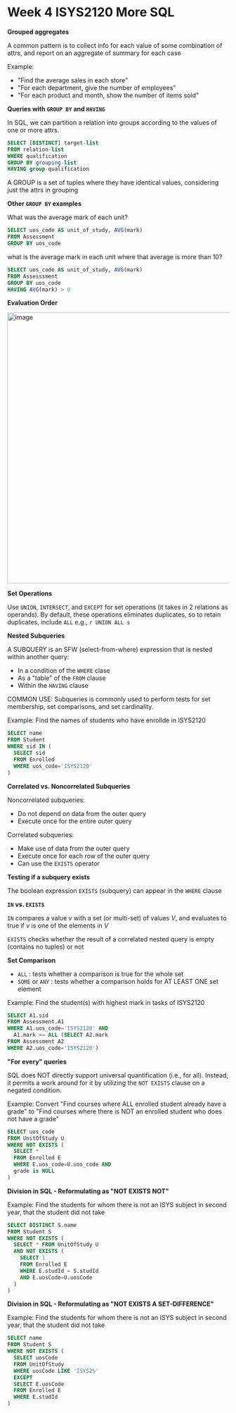 # Week 4 ISYS2120 More SQL

**Grouped aggregates**

A common pattern is to collect info for each value of some combination of attrs, and report on an aggregate of summary for each case

Example:

- "Find the average sales in each store"
- "For each department, give the number of employees"
- "For each product and month, show the number of items sold"

**Queries with `GROUP BY` and `HAVING`**

In SQL, we can partition a relation into groups according to the values of one or more attrs.

```sql
SELECT [DISTINCT] target-list
FROM relation-list
WHERE qualification
GROUP BY grouping-list
HAVING group-qualification
```

A GROUP is a set of tuples where they have identical values, considering just the attrs in grouping

**Other `GROUP BY` examples**

What was the average mark of each unit?

```sql
SELECT uos_code AS unit_of_study, AVG(mark)
FROM Assessment
GROUP BY uos_code
```

what is the average mark in each unit where that average is more than 10?

```sql
SELECT uos_code AS unit_of_study, AVG(mark)
FROM Assesssment
GROUP BY uos_code
HAVING AVG(mark) > 0
```

**Evaluation Order**

<img width="615" alt="image" src="https://github.com/user-attachments/assets/d2fa8ca3-3aca-4bcc-912c-631550919006">

**Set Operations**

Use `UNION`, `INTERSECT`, and `EXCEPT` for set operations (it takes in 2 relations as operands). By default, these operations eliminates duplicates, so to retain duplicates, include `ALL` e.g., `r UNION ALL s`

**Nested Subqueries**

A SUBQUERY is an SFW (select-from-where) expression that is nested within another query:

- In a condition of the `WHERE` clase
- As a "table" of the `FROM` clause
- Within the `HAVING` clause

COMMON USE: Subqueries is commonly used to perform tests for set membership, set comparisons, and set cardinality.

Example: Find the names of students who have enrollde in ISYS2120

```sql
SELECT name
FROM Student
WHERE sid IN (
  SELECT sid
  FROM Enrolled
  WHERE uos_code='ISYS2120'
)
```

**Correlated vs. Noncorrelated Subqueries**

Noncorrelated subqueries:

- Do not depend on data from the outer query
- Execute once for the entire outer query

Correlated subqueries:

- Make use of data from the outer query
- Execute once for each row of the outer query
- Can use the `EXISTS` operator

**Testing if a subquery exists**

The boolean expression `EXISTS` (subquery) can appear in the `WHERE` clause

**`IN` vs. `EXISTS`**

`IN` compares a value $v$ with a set (or multi-set) of values $V$, and evaluates to true if $v$ is one of the elements in $V$

`EXISTS` checks whether the result of a correlated nested query is empty (contains no tuples) or not

**Set Comparison**

- `ALL` : tests whether a comparison is true for the whole set
- `SOME` or `ANY` : tests whether a comparison holds for AT LEAST ONE set element

Example: Find the student(s) with highest mark in tasks of ISYS2120

```sql
SELECT A1.sid
FROM Assessment.A1
WHERE A1.uos_code='ISYS2120' AND
  A1.mark >= ALL (SELECT A2.mark
FROM Assessment A2
WHERE A2.uos_code='ISYS2120')
```

**"For every" queries**

SQL does NOT directly support universal quantification (i.e., for all). Instead, it permits a work around for it by utilizing the `NOT EXISTS` clause on a negated condition.

Example: Convert "Find courses where ALL enrolled student already have a grade" to "Find courses where there is NOT an enrolled student who does not have a grade"

```sql
SELECT uos_code
FROM UnitOfStudy U
WHERE NOT EXISTS (
  SELECT *
  FROM Enrolled E
  WHERE E.uos_code=U.uos_code AND
  grade is NULL
)
```

**Division in SQL - Reformulating as "NOT EXISTS NOT"**

Example: Find the students for whom there is not an ISYS subject in second year, that the student did not take

```sql
SELECT DISTINCT S.name
FROM Student S
WHERE NOT EXISTS (
  SELECT * FROM UnitOfStudy U
  AND NOT EXISTS (
    SELECT 1
    FROM Enrolled E
    WHERE E.studId = S.studId
    AND E.uosCode=U.uosCode
  )
)
```

**Division in SQL - Reformulating as "NOT EXISTS A SET-DIFFERENCE"**

Example: Find the students for whom there is not an ISYS subject in second year, that the student did not take

```sql
SELECT name
FROM Student S
WHERE NOT EXISTS (
  SELECT uosCode
  FROM UnitOfStudy
  WHERE uosCode LIKE 'ISYS2%'
  EXCEPT
  SELECT E.uosCode
  FROM Enrolled E
  WHERE E.studId
)

```
